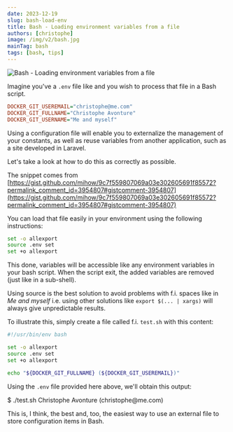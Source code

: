 ```yaml
---
date: 2023-12-19
slug: bash-load-env
title: Bash - Loading environment variables from a file
authors: [christophe]
image: /img/v2/bash.jpg
mainTag: bash
tags: [bash, tips]
---
```

![Bash - Loading environment variables from a file](/img/v2/bash.jpg)

Imagine you've a `.env` file like and you wish to process that file in a Bash script.

<Snippet filename=".env">

```ini
DOCKER_GIT_USEREMAIL="christophe@me.com"
DOCKER_GIT_FULLNAME="Christophe Avonture"
DOCKER_GIT_USERNAME="Me and myself"
```

</Snippet>

Using a configuration file will enable you to externalize the management of your constants, as well as reuse variables from another application, such as a site developed in Laravel.

Let's take a look at how to do this as correctly as possible.

<!-- truncate -->

The snippet comes from [https://gist.github.com/mihow/9c7f559807069a03e302605691f85572?permalink_comment_id=3954807#gistcomment-3954807](https://gist.github.com/mihow/9c7f559807069a03e302605691f85572?permalink_comment_id=3954807#gistcomment-3954807)

You can load that file easily in your environment using the following instructions:

```bash
set -o allexport
source .env set
set +o allexport
```

This done, variables will be accessible like any environment variables in your bash script. When the script exit, the added variables are removed (just like in a sub-shell).

Using source is the best solution to avoid problems with f.i. spaces like in *Me and myself* i.e. using other solutions like `export $(... | xargs)` will always give unpredictable results.

To illustrate this, simply create a file called f.i. `test.sh` with this content:

<Snippet filename="test.sh">

```bash
#!/usr/bin/env bash

set -o allexport
source .env set
set +o allexport

echo "${DOCKER_GIT_FULLNAME} (${DOCKER_GIT_USEREMAIL})"
```

</Snippet>

Using the `.env` file provided here above, we'll obtain this output:

<Terminal>
$ ./test.sh
Christophe Avonture (christophe@me.com)
</Terminal>

This is, I think, the best and, too, the easiest way to use an external file to store configuration items in Bash.
